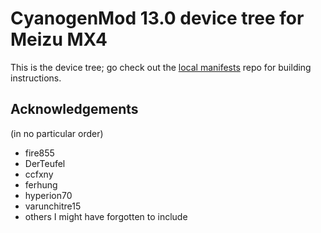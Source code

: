 # CyanogenMod 13.0 device tree for Meizu MX4

This is the device tree; go check out the [local manifests][manifests] repo
for building instructions.

[manifests]: https://github.com/xen0n/local_manifests_arale

## Acknowledgements

(in no particular order)

* fire855
* DerTeufel
* ccfxny
* ferhung
* hyperion70
* varunchitre15
* others I might have forgotten to include
